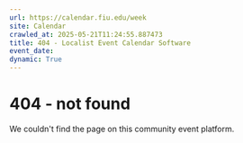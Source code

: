```yaml
---
url: https://calendar.fiu.edu/week
site: Calendar
crawled_at: 2025-05-21T11:24:55.887473
title: 404 - Localist Event Calendar Software
event_date: 
dynamic: True
---
```


# 404 - not found
We couldn't find the page on this community event platform.
